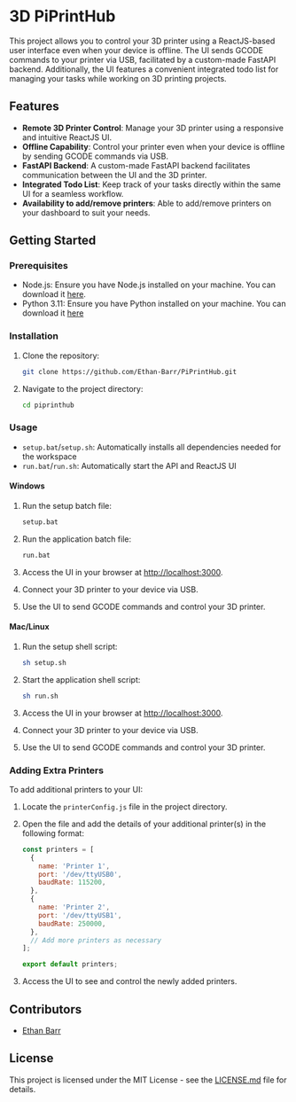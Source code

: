# 3D PiPrintHub

This project allows you to control your 3D printer using a ReactJS-based user interface even when your device is offline. The UI sends GCODE commands to your printer via USB, facilitated by a custom-made FastAPI backend. Additionally, the UI features a convenient integrated todo list for managing your tasks while working on 3D printing projects.

## Features

- **Remote 3D Printer Control**: Manage your 3D printer using a responsive and intuitive ReactJS UI.
- **Offline Capability**: Control your printer even when your device is offline by sending GCODE commands via USB.
- **FastAPI Backend**: A custom-made FastAPI backend facilitates communication between the UI and the 3D printer.
- **Integrated Todo List**: Keep track of your tasks directly within the same UI for a seamless workflow.
- **Availability to add/remove printers**: Able to add/remove printers on your dashboard to suit your needs. 

## Getting Started

### Prerequisites

- Node.js: Ensure you have Node.js installed on your machine. You can download it [here](https://nodejs.org/).
- Python 3.11: Ensure you have Python installed on your machine. You can download it [here](https://python.org/)

### Installation

1. Clone the repository:

    ```bash
    git clone https://github.com/Ethan-Barr/PiPrintHub.git
    ```

2. Navigate to the project directory:

    ```bash
    cd piprinthub
    ```

### Usage

- `setup.bat`/`setup.sh`: Automatically installs all dependencies needed for the workspace
- `run.bat`/`run.sh`: Automatically start the API and ReactJS UI

#### Windows

1. Run the setup batch file:

    ```bash
    setup.bat
    ```

2. Run the application batch file:

    ```bash
    run.bat
    ```

3. Access the UI in your browser at [http://localhost:3000](http://localhost:3000).

4. Connect your 3D printer to your device via USB.

5. Use the UI to send GCODE commands and control your 3D printer.

#### Mac/Linux

1. Run the setup shell script:

    ```bash
    sh setup.sh
    ```

2. Start the application shell script:

    ```bash
    sh run.sh
    ```

3. Access the UI in your browser at [http://localhost:3000](http://localhost:3000).

4. Connect your 3D printer to your device via USB.

5. Use the UI to send GCODE commands and control your 3D printer.

### Adding Extra Printers

To add additional printers to your UI:

1. Locate the `printerConfig.js` file in the project directory.

2. Open the file and add the details of your additional printer(s) in the following format:

    ```javascript
    const printers = [
      {
        name: 'Printer 1',
        port: '/dev/ttyUSB0',
        baudRate: 115200,
      },
      {
        name: 'Printer 2',
        port: '/dev/ttyUSB1',
        baudRate: 250000,
      },
      // Add more printers as necessary
    ];

    export default printers;
    ```

3. Access the UI to see and control the newly added printers.

## Contributors

- [Ethan Barr](https://github.com/Ethan-Barr)

## License

This project is licensed under the MIT License - see the [LICENSE.md](LICENSE.md) file for details.
